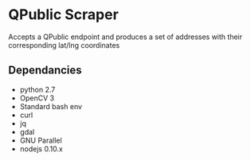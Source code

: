 # QPublic Scraper

Accepts a QPublic endpoint and produces a set of addresses with their corresponding lat/lng coordinates

## Dependancies

- python 2.7
- OpenCV 3
- Standard bash env
- curl
- jq
- gdal
- GNU Parallel
- nodejs 0.10.x

